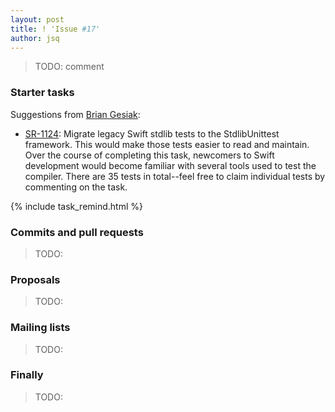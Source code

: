 ```yaml
---
layout: post
title: ! 'Issue #17'
author: jsq
---
```


> TODO: comment

<!--excerpt-->

### Starter tasks

Suggestions from [Brian Gesiak](https://github.com/SwiftWeekly/swiftweekly.github.io/issues/30):

- [SR-1124](https://bugs.swift.org/browse/SR-1124): Migrate legacy Swift stdlib tests to the StdlibUnittest framework. This would make those tests easier to read and maintain. Over the course of completing this task, newcomers to Swift development would become familiar with several tools used to test the compiler. There are 35 tests in total--feel free to claim individual tests by commenting on the task.

{% include task_remind.html %}

### Commits and pull requests

> TODO:

### Proposals

> TODO:

### Mailing lists

> TODO:

### Finally

> TODO:

